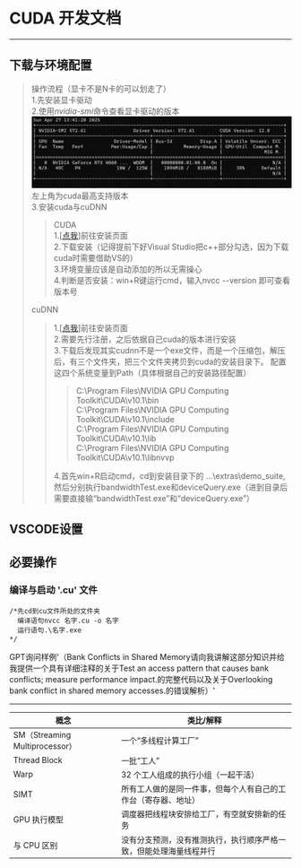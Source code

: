 # CUDA 开发文档
***
## 下载与环境配置
> 操作流程（显卡不是N卡的可以划走了）  
> 1.先安装显卡驱动  
> 2.使用*nvidia-smi*命令查看显卡驱动的版本 
> ![photo1](.\photo\photo1.png)左上角为cuda最高支持版本  
> 3.安装cuda与cuDNN
> > CUDA  
> > 1.[[点我](https://developer.nvidia.com/cuda-toolkit-archive)]前往安装页面  
> >2.下载安装（记得提前下好Visual Studio把c++部分勾选，因为下载cuda时需要借助VS的）   
> >3.环境变量应该是自动添加的所以无需操心  
> >4.判断是否安装：win+R键运行cmd，输入nvcc --version 即可查看版本号   
> 
> cuDNN
> > 1.[[点我](https://developer.nvidia.com/cudnn-downloads)]前往安装页面  
> > 2.需要先行注册，之后依据自己cuda的版本进行安装  
> >3.下载后发现其实cudnn不是一个exe文件，而是一个压缩包，解压后，有三个文件夹，把三个文件夹拷贝到cuda的安装目录下。
> >配置这四个系统变量到Path（具体根据自己的安装路径配置）
> > >C:\Program Files\NVIDIA GPU Computing Toolkit\CUDA\v10.1\bin  
> > >C:\Program Files\NVIDIA GPU Computing Toolkit\CUDA\v10.1\include  
> > >C:\Program Files\NVIDIA GPU Computing Toolkit\CUDA\v10.1\lib  
> > >C:\Program Files\NVIDIA GPU Computing Toolkit\CUDA\v10.1\libnvvp  
> >
> >4.首先win+R启动cmd，cd到安装目录下的 …\extras\demo_suite,然后分别执行bandwidthTest.exe和deviceQuery.exe（进到目录后需要直接输“bandwidthTest.exe”和“deviceQuery.exe”）

## VSCODE设置

## 必要操作
### 编译与启动 '.cu' 文件
```
/*先cd到cu文件所处的文件夹
  编译语句nvcc 名字.cu -o 名字
  运行语句.\名字.exe
*/
```
GPT询问样例'（Bank Conflicts in Shared Memory请向我讲解这部分知识并给我提供一个具有详细注释的关于Test an access pattern that causes bank conflicts; measure performance impact.的完整代码以及关于Overlooking bank conflict in shared memory accesses.的错误解析）'
***
|概念 | 类比/解释|
|---|---|
|SM（Streaming Multiprocessor） | 一个“多线程计算工厂”|
|Thread Block | 一批“工人”|
|Warp | 32 个工人组成的执行小组（一起干活）|
|SIMT | 所有工人做的是同一件事，但每个人有自己的工作台（寄存器、地址）|
|GPU 执行模型 | 调度器把线程块安排给工厂，有空就安排新的任务|
|与 CPU 区别 | 没有分支预测，没有推测执行，执行顺序严格一致，但能处理海量线程并行|




